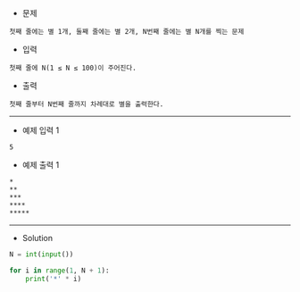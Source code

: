 - 문제

```
첫째 줄에는 별 1개, 둘째 줄에는 별 2개, N번째 줄에는 별 N개를 찍는 문제
```

- 입력

```
첫째 줄에 N(1 ≤ N ≤ 100)이 주어진다.
```

- 출력

```
첫째 줄부터 N번째 줄까지 차례대로 별을 출력한다.
```

---

- 예제 입력 1 

```
5
```

- 예제 출력 1 

```
*
**
***
****
*****
```

---

- Solution

```py
N = int(input())

for i in range(1, N + 1):
    print('*' * i)
```
